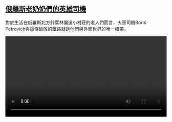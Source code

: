 <!--1614768789000-->
[俄羅斯老奶奶們的英雄司機](https://www.dw.com/zh/%E4%BF%84%E7%BE%85%E6%96%AF%E8%80%81%E5%A5%B6%E5%A5%B6%E5%80%91%E7%9A%84%E8%8B%B1%E9%9B%84%E5%8F%B8%E6%A9%9F/a-56750835)
------

<p>對於生活在俄羅斯北方針葉林偏遠小村莊的老人們而言，火車司機Boris Petrovich與這條破敗的鐵路就是他們與外面世界的唯一紐帶。</small></p><video src="https://tvdownloaddw-a.akamaihd.net/dwtv_video/flv/vdt_zh/2021/bchi210302_001_fc0b1bchi_210302_train_sd_sor.mp4" controls style="width:100%"></video>
